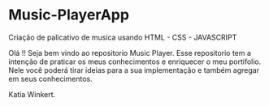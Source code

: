 # Music-PlayerApp
 Criação de palicativo de musica usando HTML - CSS - JAVASCRIPT

Olá !! 
Seja bem vindo ao repositorio Music Player. 
Esse repositorio tem a intenção de praticar os meus conhecimentos e enriquecer o meu portifolio. Nele você poderá tirar ideias 
para a sua implementação e também agregar em seus conhecimentos. 

Katia Winkert. 
